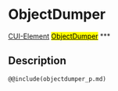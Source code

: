 # ObjectDumper
<span class="inheritance">
<a href="#Documentation/core/element">CUI-Element</a>
<a class="inheritance" href="#Documentation/elements/objectdumper"><mark>ObjectDumper</mark></a>
</span>
***

## Description

```div-parameter
@@include(objectdumper_p.md)
```